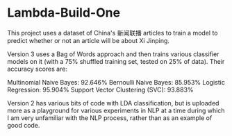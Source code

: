 # Lambda-Build-One

This project uses a dataset of China's 新闻联播 articles to train a model to predict whether or not an article will be about Xi Jinping. 

Version 3 uses a Bag of Words approach and then trains various classifier models on it (with a 75% shuffled training set, tested on 25% of data). Their accuracy scores are:

Multinomial Naive Bayes: 92.646%
Bernoulli Naive Bayes: 85.953%
Logistic Regression: 95.904%
Support Vector Clustering (SVC): 93.883%

Version 2 has various bits of code with LDA classification, but is uploaded more as a playground for various experiments in NLP at a time during which I am very unfamiliar with the NLP process, rather than as an example of good code. 
